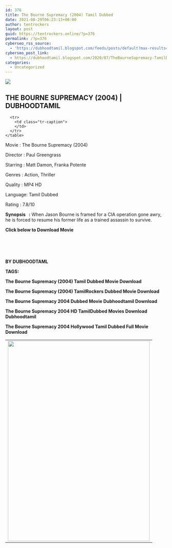 ```yaml
---
id: 376
title: The Bourne Supremacy (2004) Tamil Dubbed
date: 2021-08-29T06:23:13+00:00
author: tentrockers
layout: post
guid: https://tentrockers.online/?p=376
permalink: /?p=376
cyberseo_rss_source:
  - 'https://dubhoodtamil.blogspot.com/feeds/posts/default?max-results=150&start-index=151'
cyberseo_post_link:
  - https://dubhoodtamil.blogspot.com/2020/07/TheBourneSupremacy-TamilDubbed.html
categories:
  - Uncategorized
---
```

<div class="media_block">
  <img src="https://1.bp.blogspot.com/-BSfYcjOIJ3A/Xv2ZFtSH6yI/AAAAAAAAAFw/YE4-ImsRouUcSX7v84B-_Zj_K-EUUf08gCK4BGAsYHg/s72-w443-h625-c/fb6c740e0b5ed052932031899cdd7952.jpg" class="media_thumbnail" />
</div>

<div dir="ltr" trbidi="on" readability="29.079306071871">
  <h2>
    <span>THE BOURNE SUPREMACY (2004) | DUBHOODTAMIL</span>
  </h2>
  
  <div>
    <table align="center" cellpadding="0" cellspacing="0" class="tr-caption-container">
      <tr>
        <td>
          <a href="https://1.bp.blogspot.com/-BSfYcjOIJ3A/Xv2ZFtSH6yI/AAAAAAAAAFw/YE4-ImsRouUcSX7v84B-_Zj_K-EUUf08gCK4BGAsYHg/s1134/fb6c740e0b5ed052932031899cdd7952.jpg" imageanchor="1"><img loading="lazy" border="0" data-original-height="1134" data-original-width="800" height="625" src="https://1.bp.blogspot.com/-BSfYcjOIJ3A/Xv2ZFtSH6yI/AAAAAAAAAFw/YE4-ImsRouUcSX7v84B-_Zj_K-EUUf08gCK4BGAsYHg/w443-h625/fb6c740e0b5ed052932031899cdd7952.jpg" width="443" /></a>
        </td>
      </tr>
      
      <tr>
        <td class="tr-caption">
        </td>
      </tr>
    </table>
  </div>
  
  <p>
    <span>Movie<span> </span>:<span> </span>The Bourne Supremacy (2004)</span>
  </p>
  
  <p>
    <span>Director<span> </span>:<span> </span>Paul Greengrass</span>
  </p>
  
  <p>
    <span>Starring<span> </span>:<span> </span>Matt Damon, Franka Potente</span>
  </p>
  
  <p>
    <span>Genres<span> </span>:<span> </span>Action, Thriller</span>
  </p>
  
  <p>
    <span>Quality<span> </span>:<span> </span>MP4 HD</span>
  </p>
  
  <p>
    <span>Language:<span> </span>Tamil Dubbed</span>
  </p>
  
  <p>
    <span>Rating<span> </span>:<span> </span>7.8/10</span>
  </p>
  
  <p>
    <b>Synopsis&nbsp; &nbsp;</b><b>:</b><span> When Jason Bourne is framed for a CIA operation gone awry, he is forced to resume his former life as a trained assassin to survive.</span>
  </p>
  
  <p>
    <b>Click below to Download Movie</b>
  </p>
  
  <p>
    <span><b><br /></b></span><br /> <span><b><br /></b></span><br /> <span><b>BY DUBHOODTAML</b></span>
  </p>
  
  <p>
    <span><b>TAGS:</b></span>
  </p>
  
  <p>
    <span><b>The Bourne Supremacy (2004) Tamil Dubbed Movie Download</b></span>
  </p>
  
  <p>
    <span><b>The Bourne Supremacy (2004) TamilRockers Dubbed Movie Download</b></span>
  </p>
  
  <p>
    <span><b>The Bourne Supremacy 2004 Dubbed Movie Dubhoodtamil Download</b></span>
  </p>
  
  <p>
    <span><b>The Bourne Supremacy 2004 HD TamilDubbed Movies Download Dubhoodtamil</b></span>
  </p>
  
  <p>
    <b>The Bourne Supremacy 2004 Hollywood Tamil Dubbed Full Movie Download</b>
  </p></p>
</div>
